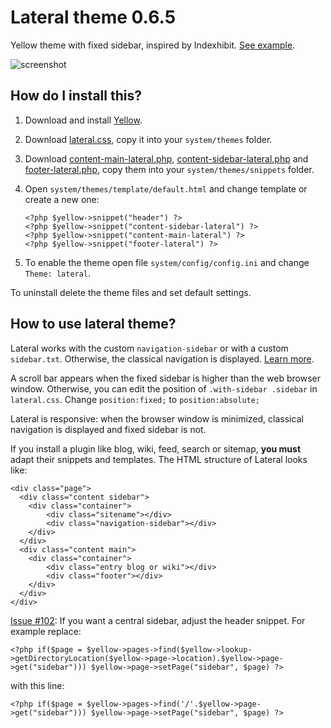 # Lateral theme 0.6.5

Yellow theme with fixed sidebar, inspired by Indexhibit. [See example](http://eatock.com).

![screenshot](https://github.com/nibreh/yellow-theme-lateral/blob/master/lateral.png?raw=true)

## How do I install this?

1. Download and install [Yellow](https://github.com/datenstrom/yellow/).
2. Download [lateral.css](https://github.com/nibreh/yellow-theme-lateral/blob/master/lateral.css?raw=true), copy it into your `system/themes` folder.
3. Download [content-main-lateral.php](https://github.com/nibreh/yellow-theme-lateral/blob/master/content-main-lateral.php?raw=true), [content-sidebar-lateral.php](https://github.com/nibreh/yellow-theme-lateral/blob/master/content-sidebar-lateral.php?raw=true) and [footer-lateral.php](https://github.com/nibreh/yellow-theme-lateral/blob/master/footer-lateral.php?raw=true), copy them into your `system/themes/snippets` folder.
4. Open `system/themes/template/default.html` and change template or create a new one:  

    `<?php $yellow->snippet("header") ?>`  
    `<?php $yellow->snippet("content-sidebar-lateral") ?>`  
    `<?php $yellow->snippet("content-main-lateral") ?>`  
    `<?php $yellow->snippet("footer-lateral") ?>`

5. To enable the theme open file `system/config/config.ini` and change `Theme: lateral`.

To uninstall delete the theme files and set default settings.

## How to use lateral theme?

Lateral works with the custom `navigation-sidebar` or with a custom `sidebar.txt`. Otherwise, the classical navigation is displayed. [Learn more](http://developers.datenstrom.se/help/yellow-templates).

A scroll bar appears when the fixed sidebar is higher than the web browser window. Otherwise, you can edit the position of `.with-sidebar .sidebar` in `lateral.css`. Change `position:fixed;` to `position:absolute;`

Lateral is responsive: when the browser window is minimized, classical navigation is displayed and fixed sidebar is not.

If you install a plugin like blog, wiki, feed, search or sitemap, **you must** adapt their snippets and templates. The HTML structure of Lateral looks like:

    <div class="page">
      <div class="content sidebar">
        <div class="container">
            <div class="sitename"></div>
            <div class="navigation-sidebar"></div>
        </div>
      </div>
      <div class="content main">
        <div class="container">
            <div class="entry blog or wiki"></div>
            <div class="footer"></div>
        </div>
      </div>
    </div>

[Issue #102](https://github.com/datenstrom/yellow/issues/102#issuecomment-137946128): If you want a central sidebar, adjust the header snippet. For example replace:

    <?php if($page = $yellow->pages->find($yellow->lookup->getDirectoryLocation($yellow->page->location).$yellow->page->get("sidebar"))) $yellow->page->setPage("sidebar", $page) ?>

with this line:

    <?php if($page = $yellow->pages->find('/'.$yellow->page->get("sidebar"))) $yellow->page->setPage("sidebar", $page) ?>


